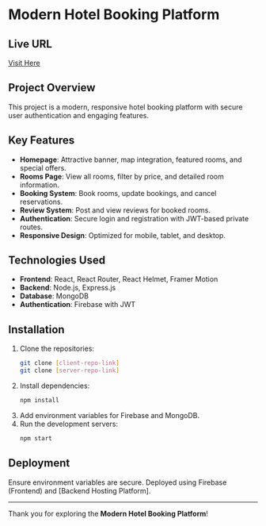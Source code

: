 # Modern Hotel Booking Platform

## Live URL
[Visit Here](https://modern-hotel-booking-client.vercel.app/)

## Project Overview
This project is a modern, responsive hotel booking platform with secure user authentication and engaging features.

## Key Features
- **Homepage**: Attractive banner, map integration, featured rooms, and special offers.
- **Rooms Page**: View all rooms, filter by price, and detailed room information.
- **Booking System**: Book rooms, update bookings, and cancel reservations.
- **Review System**: Post and view reviews for booked rooms.
- **Authentication**: Secure login and registration with JWT-based private routes.
- **Responsive Design**: Optimized for mobile, tablet, and desktop.

## Technologies Used
- **Frontend**: React, React Router, React Helmet, Framer Motion
- **Backend**: Node.js, Express.js
- **Database**: MongoDB
- **Authentication**: Firebase with JWT

## Installation
1. Clone the repositories:
   ```bash
   git clone [client-repo-link]
   git clone [server-repo-link]
   ```
2. Install dependencies:
   ```bash
   npm install
   ```
3. Add environment variables for Firebase and MongoDB.
4. Run the development servers:
   ```bash
   npm start
   ```

## Deployment
Ensure environment variables are secure. Deployed using Firebase (Frontend) and [Backend Hosting Platform].

---
Thank you for exploring the **Modern Hotel Booking Platform**!

